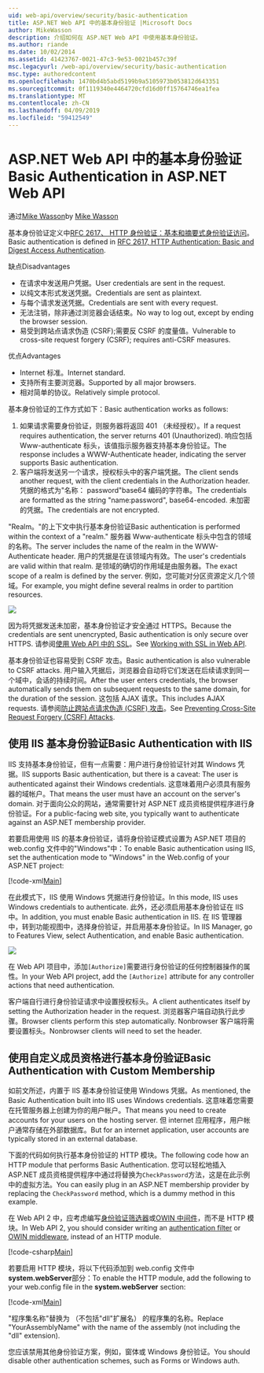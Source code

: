 ```yaml
---
uid: web-api/overview/security/basic-authentication
title: ASP.NET Web API 中的基本身份验证 |Microsoft Docs
author: MikeWasson
description: 介绍如何在 ASP.NET Web API 中使用基本身份验证。
ms.author: riande
ms.date: 10/02/2014
ms.assetid: 41423767-0021-47c3-9e53-0021b457c39f
msc.legacyurl: /web-api/overview/security/basic-authentication
msc.type: authoredcontent
ms.openlocfilehash: 1470bd4b5abd5199b9a5105973b053812d643351
ms.sourcegitcommit: 0f1119340e4464720cfd16d0ff15764746ea1fea
ms.translationtype: MT
ms.contentlocale: zh-CN
ms.lasthandoff: 04/09/2019
ms.locfileid: "59412549"
---
```

# <a name="basic-authentication-in-aspnet-web-api"></a><span data-ttu-id="19c41-103">ASP.NET Web API 中的基本身份验证</span><span class="sxs-lookup"><span data-stu-id="19c41-103">Basic Authentication in ASP.NET Web API</span></span>

<span data-ttu-id="19c41-104">通过[Mike Wasson](https://github.com/MikeWasson)</span><span class="sxs-lookup"><span data-stu-id="19c41-104">by [Mike Wasson](https://github.com/MikeWasson)</span></span>

<span data-ttu-id="19c41-105">基本身份验证定义中[RFC 2617、 HTTP 身份验证：基本和摘要式身份验证访问](http://www.ietf.org/rfc/rfc2617.txt)。</span><span class="sxs-lookup"><span data-stu-id="19c41-105">Basic authentication is defined in [RFC 2617, HTTP Authentication: Basic and Digest Access Authentication](http://www.ietf.org/rfc/rfc2617.txt).</span></span>

<span data-ttu-id="19c41-106">缺点</span><span class="sxs-lookup"><span data-stu-id="19c41-106">Disadvantages</span></span>

- <span data-ttu-id="19c41-107">在请求中发送用户凭据。</span><span class="sxs-lookup"><span data-stu-id="19c41-107">User credentials are sent in the request.</span></span>
- <span data-ttu-id="19c41-108">以纯文本形式发送凭据。</span><span class="sxs-lookup"><span data-stu-id="19c41-108">Credentials are sent as plaintext.</span></span>
- <span data-ttu-id="19c41-109">与每个请求发送凭据。</span><span class="sxs-lookup"><span data-stu-id="19c41-109">Credentials are sent with every request.</span></span>
- <span data-ttu-id="19c41-110">无法注销，除非通过浏览器会话结束。</span><span class="sxs-lookup"><span data-stu-id="19c41-110">No way to log out, except by ending the browser session.</span></span>
- <span data-ttu-id="19c41-111">易受到跨站点请求伪造 (CSRF);需要反 CSRF 的度量值。</span><span class="sxs-lookup"><span data-stu-id="19c41-111">Vulnerable to cross-site request forgery (CSRF); requires anti-CSRF measures.</span></span>

<span data-ttu-id="19c41-112">优点</span><span class="sxs-lookup"><span data-stu-id="19c41-112">Advantages</span></span>

- <span data-ttu-id="19c41-113">Internet 标准。</span><span class="sxs-lookup"><span data-stu-id="19c41-113">Internet standard.</span></span>
- <span data-ttu-id="19c41-114">支持所有主要浏览器。</span><span class="sxs-lookup"><span data-stu-id="19c41-114">Supported by all major browsers.</span></span>
- <span data-ttu-id="19c41-115">相对简单的协议。</span><span class="sxs-lookup"><span data-stu-id="19c41-115">Relatively simple protocol.</span></span>

<span data-ttu-id="19c41-116">基本身份验证的工作方式如下：</span><span class="sxs-lookup"><span data-stu-id="19c41-116">Basic authentication works as follows:</span></span>

1. <span data-ttu-id="19c41-117">如果请求需要身份验证，则服务器将返回 401 （未经授权）。</span><span class="sxs-lookup"><span data-stu-id="19c41-117">If a request requires authentication, the server returns 401 (Unauthorized).</span></span> <span data-ttu-id="19c41-118">响应包括 Www-authenticate 标头，该值指示服务器支持基本身份验证。</span><span class="sxs-lookup"><span data-stu-id="19c41-118">The response includes a WWW-Authenticate header, indicating the server supports Basic authentication.</span></span>
2. <span data-ttu-id="19c41-119">客户端将发送另一个请求，授权标头中的客户端凭据。</span><span class="sxs-lookup"><span data-stu-id="19c41-119">The client sends another request, with the client credentials in the Authorization header.</span></span> <span data-ttu-id="19c41-120">凭据的格式为"名称： password"base64 编码的字符串。</span><span class="sxs-lookup"><span data-stu-id="19c41-120">The credentials are formatted as the string "name:password", base64-encoded.</span></span> <span data-ttu-id="19c41-121">未加密的凭据。</span><span class="sxs-lookup"><span data-stu-id="19c41-121">The credentials are not encrypted.</span></span>

<span data-ttu-id="19c41-122">"Realm。"的上下文中执行基本身份验证</span><span class="sxs-lookup"><span data-stu-id="19c41-122">Basic authentication is performed within the context of a "realm."</span></span> <span data-ttu-id="19c41-123">服务器 Www-authenticate 标头中包含的领域的名称。</span><span class="sxs-lookup"><span data-stu-id="19c41-123">The server includes the name of the realm in the WWW-Authenticate header.</span></span> <span data-ttu-id="19c41-124">用户的凭据是在该领域内有效。</span><span class="sxs-lookup"><span data-stu-id="19c41-124">The user's credentials are valid within that realm.</span></span> <span data-ttu-id="19c41-125">是领域的确切的作用域是由服务器。</span><span class="sxs-lookup"><span data-stu-id="19c41-125">The exact scope of a realm is defined by the server.</span></span> <span data-ttu-id="19c41-126">例如，您可能对分区资源定义几个领域。</span><span class="sxs-lookup"><span data-stu-id="19c41-126">For example, you might define several realms in order to partition resources.</span></span>

![](basic-authentication/_static/image1.png)

<span data-ttu-id="19c41-127">因为将凭据发送未加密，基本身份验证才安全通过 HTTPS。</span><span class="sxs-lookup"><span data-stu-id="19c41-127">Because the credentials are sent unencrypted, Basic authentication is only secure over HTTPS.</span></span> <span data-ttu-id="19c41-128">请参阅[使用 Web API 中的 SSL](working-with-ssl-in-web-api.md)。</span><span class="sxs-lookup"><span data-stu-id="19c41-128">See [Working with SSL in Web API](working-with-ssl-in-web-api.md).</span></span>

<span data-ttu-id="19c41-129">基本身份验证也容易受到 CSRF 攻击。</span><span class="sxs-lookup"><span data-stu-id="19c41-129">Basic authentication is also vulnerable to CSRF attacks.</span></span> <span data-ttu-id="19c41-130">用户输入凭据后，浏览器会自动将它们发送在后续请求到同一个域中，会话的持续时间。</span><span class="sxs-lookup"><span data-stu-id="19c41-130">After the user enters credentials, the browser automatically sends them on subsequent requests to the same domain, for the duration of the session.</span></span> <span data-ttu-id="19c41-131">这包括 AJAX 请求。</span><span class="sxs-lookup"><span data-stu-id="19c41-131">This includes AJAX requests.</span></span> <span data-ttu-id="19c41-132">请参阅[防止跨站点请求伪造 (CSRF) 攻击](preventing-cross-site-request-forgery-csrf-attacks.md)。</span><span class="sxs-lookup"><span data-stu-id="19c41-132">See [Preventing Cross-Site Request Forgery (CSRF) Attacks](preventing-cross-site-request-forgery-csrf-attacks.md).</span></span>

## <a name="basic-authentication-with-iis"></a><span data-ttu-id="19c41-133">使用 IIS 基本身份验证</span><span class="sxs-lookup"><span data-stu-id="19c41-133">Basic Authentication with IIS</span></span>

<span data-ttu-id="19c41-134">IIS 支持基本身份验证，但有一点需要：用户进行身份验证针对其 Windows 凭据。</span><span class="sxs-lookup"><span data-stu-id="19c41-134">IIS supports Basic authentication, but there is a caveat: The user is authenticated against their Windows credentials.</span></span> <span data-ttu-id="19c41-135">这意味着用户必须具有服务器的域帐户。</span><span class="sxs-lookup"><span data-stu-id="19c41-135">That means the user must have an account on the server's domain.</span></span> <span data-ttu-id="19c41-136">对于面向公众的网站，通常需要针对 ASP.NET 成员资格提供程序进行身份验证。</span><span class="sxs-lookup"><span data-stu-id="19c41-136">For a public-facing web site, you typically want to authenticate against an ASP.NET membership provider.</span></span>

<span data-ttu-id="19c41-137">若要启用使用 IIS 的基本身份验证，请将身份验证模式设置为 ASP.NET 项目的 web.config 文件中的"Windows"中：</span><span class="sxs-lookup"><span data-stu-id="19c41-137">To enable Basic authentication using IIS, set the authentication mode to "Windows" in the Web.config of your ASP.NET project:</span></span>

[!code-xml[Main](basic-authentication/samples/sample1.xml)]

<span data-ttu-id="19c41-138">在此模式下，IIS 使用 Windows 凭据进行身份验证。</span><span class="sxs-lookup"><span data-stu-id="19c41-138">In this mode, IIS uses Windows credentials to authenticate.</span></span> <span data-ttu-id="19c41-139">此外，还必须启用基本身份验证在 IIS 中。</span><span class="sxs-lookup"><span data-stu-id="19c41-139">In addition, you must enable Basic authentication in IIS.</span></span> <span data-ttu-id="19c41-140">在 IIS 管理器中，转到功能视图中，选择身份验证，并启用基本身份验证。</span><span class="sxs-lookup"><span data-stu-id="19c41-140">In IIS Manager, go to Features View, select Authentication, and enable Basic authentication.</span></span>

![](basic-authentication/_static/image2.png)

<span data-ttu-id="19c41-141">在 Web API 项目中，添加`[Authorize]`需要进行身份验证的任何控制器操作的属性。</span><span class="sxs-lookup"><span data-stu-id="19c41-141">In your Web API project, add the `[Authorize]` attribute for any controller actions that need authentication.</span></span>

<span data-ttu-id="19c41-142">客户端自行进行身份验证请求中设置授权标头。</span><span class="sxs-lookup"><span data-stu-id="19c41-142">A client authenticates itself by setting the Authorization header in the request.</span></span> <span data-ttu-id="19c41-143">浏览器客户端自动执行此步骤。</span><span class="sxs-lookup"><span data-stu-id="19c41-143">Browser clients perform this step automatically.</span></span> <span data-ttu-id="19c41-144">Nonbrowser 客户端将需要设置标头。</span><span class="sxs-lookup"><span data-stu-id="19c41-144">Nonbrowser clients will need to set the header.</span></span>

## <a name="basic-authentication-with-custom-membership"></a><span data-ttu-id="19c41-145">使用自定义成员资格进行基本身份验证</span><span class="sxs-lookup"><span data-stu-id="19c41-145">Basic Authentication with Custom Membership</span></span>

<span data-ttu-id="19c41-146">如前文所述，内置于 IIS 基本身份验证使用 Windows 凭据。</span><span class="sxs-lookup"><span data-stu-id="19c41-146">As mentioned, the Basic Authentication built into IIS uses Windows credentials.</span></span> <span data-ttu-id="19c41-147">这意味着您需要在托管服务器上创建为你的用户帐户。</span><span class="sxs-lookup"><span data-stu-id="19c41-147">That means you need to create accounts for your users on the hosting server.</span></span> <span data-ttu-id="19c41-148">但 internet 应用程序，用户帐户通常存储在外部数据库。</span><span class="sxs-lookup"><span data-stu-id="19c41-148">But for an internet application, user accounts are typically stored in an external database.</span></span>

<span data-ttu-id="19c41-149">下面的代码如何执行基本身份验证的 HTTP 模块。</span><span class="sxs-lookup"><span data-stu-id="19c41-149">The following code how an HTTP module that performs Basic Authentication.</span></span> <span data-ttu-id="19c41-150">您可以轻松地插入 ASP.NET 成员资格提供程序中通过将替换为`CheckPassword`方法，这是在此示例中的虚拟方法。</span><span class="sxs-lookup"><span data-stu-id="19c41-150">You can easily plug in an ASP.NET membership provider by replacing the `CheckPassword` method, which is a dummy method in this example.</span></span>

<span data-ttu-id="19c41-151">在 Web API 2 中，应考虑编写[身份验证筛选器](authentication-filters.md)或[OWIN 中间件](../../../aspnet/overview/owin-and-katana/index.md)，而不是 HTTP 模块。</span><span class="sxs-lookup"><span data-stu-id="19c41-151">In Web API 2, you should consider writing an [authentication filter](authentication-filters.md) or [OWIN middleware](../../../aspnet/overview/owin-and-katana/index.md), instead of an HTTP module.</span></span>

[!code-csharp[Main](basic-authentication/samples/sample2.cs)]

<span data-ttu-id="19c41-152">若要启用 HTTP 模块，将以下代码添加到 web.config 文件中**system.webServer**部分：</span><span class="sxs-lookup"><span data-stu-id="19c41-152">To enable the HTTP module, add the following to your web.config file in the **system.webServer** section:</span></span>

[!code-xml[Main](basic-authentication/samples/sample3.xml?highlight=4)]

<span data-ttu-id="19c41-153">"程序集名称"替换为 （不包括"dll"扩展名） 的程序集的名称。</span><span class="sxs-lookup"><span data-stu-id="19c41-153">Replace "YourAssemblyName" with the name of the assembly (not including the "dll" extension).</span></span>

<span data-ttu-id="19c41-154">您应该禁用其他身份验证方案，例如，窗体或 Windows 身份验证。</span><span class="sxs-lookup"><span data-stu-id="19c41-154">You should disable other authentication schemes, such as Forms or Windows auth.</span></span>
